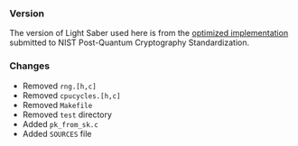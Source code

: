 ### Version

The version of Light Saber used here is from the [optimized implementation](https://csrc.nist.gov/CSRC/media/Projects/Post-Quantum-Cryptography/documents/round-2/submissions/SABER-Round2.zip) submitted to NIST Post-Quantum Cryptography Standardization.

### Changes

- Removed `rng.[h,c]`
- Removed `cpucycles.[h,c]`
- Removed `Makefile`
- Removed `test` directory
- Added `pk_from_sk.c`
- Added `SOURCES` file
